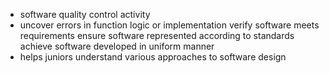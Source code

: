 - software quality control activity
- uncover errors in function logic or implementation
  verify software meets requirements
  ensure software represented according to standards
  achieve software developed in uniform manner
- helps juniors understand various approaches to software design